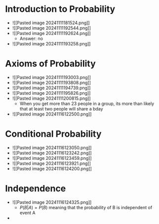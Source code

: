 # Introduction to Probability
- ![[Pasted image 20241111181524.png]]
- ![[Pasted image 20241111192544.png]]
- ![[Pasted image 20241111192624.png]]
	- Answer: no
- ![[Pasted image 20241111193258.png]]
# Axioms of Probability
- ![[Pasted image 20241111193003.png]]
- ![[Pasted image 20241111193808.png]]
- ![[Pasted image 20241111194739.png]]
- ![[Pasted image 20241111195826.png]]
- ![[Pasted image 20241111200815.png]]
	- When you get more than 23 people in a group, its more than likely that at least two people will share a bday
- ![[Pasted image 20241116122500.png]]
# Conditional Probability
- ![[Pasted image 20241116123050.png]]
- ![[Pasted image 20241116123242.png]]
- ![[Pasted image 20241116123459.png]]
- ![[Pasted image 20241116123921.png]]
- ![[Pasted image 20241116124200.png]]
# Independence
- ![[Pasted image 20241116124325.png]]
	- $P(B|A)=P(B)$ meaning that the probability of B is independent of event A
-